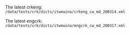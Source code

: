 The latest crkeng: `/data/texts/crk/dicts/itwewina/crkeng_cw_md_200314.xml`

The latest engcrk: `/data/texts/crk/dicts/itwewina/engcrk_cw_md_200317.xml`